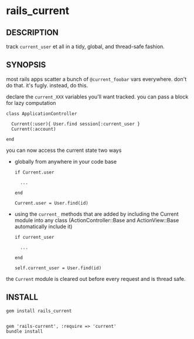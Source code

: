 # rails_current

## DESCRIPTION

track `current_user` et all in a tidy, global, and thread-safe fashion.


## SYNOPSIS

most rails apps scatter a bunch of `@current_foobar` vars everywhere. don't do that. it's fugly. instead, do this.

declare the `current_XXX` variables you'll want tracked. you can pass a block for lazy computation

```
class ApplicationController

  Current(:user){ User.find session[:current_user }
  Current(:account)

end
```

you can now access the current state two ways

* globally from anywhere in your code base
    ```
    if Current.user

      ...

    end

    Current.user = User.find(id)
    ```
* using the `current_` methods that are added by including the Current module
  into any class (ActionController::Base and ActionView::Base automatically
  include it)
  ```
  if current_user

    ...

  end

  self.current_user = User.find(id)
  ```

the `Current` module is cleared out before every request and is thread safe.

## INSTALL

```
gem install rails_current


gem 'rails-current', :require => 'current'
bundle install
```

